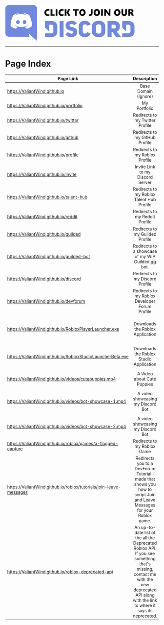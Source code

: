<a href="https://discord.gg/dom">![discordServerButton](img/joinDiscordButton.png)</a>

***

# Page Index


| Page Link | Description | Extra Note |
| ------------- |:-------------:| -----:|
| https://ValiantWind.github.io | Base Domain (Ignore) | N/A |
| https://ValiantWind.github.io/portfolio | My Portfolio | N/A |
| https://ValiantWind.github.io/twitter | Redirects to my Twitter Profile | N/A |
| https://ValiantWind.github.io/github | Redirects to my GitHub Profile | N/A |
| https://ValiantWind.github.io/profile | Redirects to my Roblox Profile | N/A |
| https://ValiantWind.github.io/invite | Invite Link to my Discord Server | N/A |
| https://ValiantWind.github.io/talent-hub | Redirects to my Roblox Talent Hub Profile | Must be logged in to the Talent Hub to view|
| https://ValiantWind.github.io/reddit | Redirects to my Reddit Profile | N/A |
| https://ValiantWind.github.io/guilded | Redirects to my Guilded Profile | N/A |
| https://ValiantWind.github.io/guilded-bot | Redirects to a showcase of my WIP Guilded.gg bot. | N/A |
| https://ValiantWind.github.io/discord | Redirects to my Discord Profile | Must be logged into Discord to view |
| https://ValiantWind.github.io/devforum | Redirects to my Roblox Developer Forum Profile | N/A |
| https://ValiantWind.github.io/RobloxPlayerLauncher.exe | Downloads the Roblox Application | Doesn't contain a virus or anything malicious. Its the exact same client you download from the official Roblox Website. |
| https://ValiantWind.github.io/RobloxStudioLauncherBeta.exe | Downloads the Roblox Studio Application | Doesn't contain a virus or anything malicious. Its the exact same client you download from the official Roblox Website. |
| https://ValiantWind.github.io/videos/cutepuppies.mp4 | A Video about Cute Puppies | N/A |
| https://ValiantWind.github.io/videos/bot-showcase-1.mp4 | A video showcasing my Discord Bot| Doesn't contain a virus or anything malicious. Its the exact same client you download from the official Roblox Website. |
| https://ValiantWind.github.io/videos/bot-showcase-2.mp4 | A video showcasing my Discord Bot | N/A |
| https://ValiantWind.github.io/roblox/games/a-flagged-capture | Redirects to my Roblox Game | Must be logged into Roblox to play it |
| https://ValiantWind.github.io/roblox/tutorials/join-leave-messages | Redirects you to a DevForum Tutorial I made that shows you how to script Join and Leave Messages for your Roblox game. | N/A |
| https://ValiantWind.github.io/roblox-deprecated-api | An up-to-date list of the all the Deprecated Roblox API. If you see something that's missing, contact me with the new deprecated API along with the link to where it says its deprecated. | www.dontasktoask.com |
